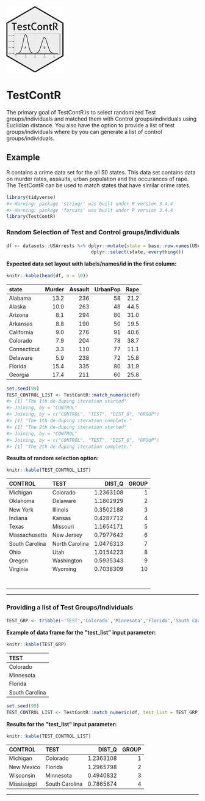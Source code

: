 
<!-- README.md is generated from README.Rmd. Please edit that file -->
![GitHub Logo](TestContR_150w.png)

TestContR
=========

The primary goal of TestContR is to select randomized Test groups/individuals and matched them with Control groups/individuals using Euclidian distance. You also have the option to provide a list of test groups/individuals where by you can generate a list of control groups/individuals.

Example
-------

R contains a crime data set for the all 50 states. This data set contains data on murder rates, assaults, urban population and the occurances of rape. The TestContR can be used to match states that have similar crime rates.

``` r
library(tidyverse)
#> Warning: package 'stringr' was built under R version 3.4.4
#> Warning: package 'forcats' was built under R version 3.4.4
library(TestContR)
```

### Random Selection of Test and Control groups/individuals

``` r
df <- datasets::USArrests %>% dplyr::mutate(state = base::row.names(USArrests)) %>%
                               dplyr::select(state, everything())
```

**Expected data set layout with labels/names/id in the first column:**

``` r
knitr::kable(head(df, n = 10))
```

| state       |  Murder|  Assault|  UrbanPop|  Rape|
|:------------|-------:|--------:|---------:|-----:|
| Alabama     |    13.2|      236|        58|  21.2|
| Alaska      |    10.0|      263|        48|  44.5|
| Arizona     |     8.1|      294|        80|  31.0|
| Arkansas    |     8.8|      190|        50|  19.5|
| California  |     9.0|      276|        91|  40.6|
| Colorado    |     7.9|      204|        78|  38.7|
| Connecticut |     3.3|      110|        77|  11.1|
| Delaware    |     5.9|      238|        72|  15.8|
| Florida     |    15.4|      335|        80|  31.9|
| Georgia     |    17.4|      211|        60|  25.8|

``` r
set.seed(99)
TEST_CONTROL_LIST <- TestContR::match_numeric(df)
#> [1] "The 1th de-duping iteration started"
#> Joining, by = "CONTROL"
#> Joining, by = c("CONTROL", "TEST", "DIST_Q", "GROUP")
#> [1] "The 1th de-duping iteration complete."
#> [1] "The 2th de-duping iteration started"
#> Joining, by = "CONTROL"
#> Joining, by = c("CONTROL", "TEST", "DIST_Q", "GROUP")
#> [1] "The 2th de-duping iteration complete."
```

**Results of random selection option:**

``` r
knitr::kable(TEST_CONTROL_LIST)
```

| CONTROL        | TEST           |    DIST\_Q|  GROUP|
|:---------------|:---------------|----------:|------:|
| Michigan       | Colorado       |  1.2363108|      1|
| Oklahoma       | Delaware       |  1.1802929|      2|
| New York       | Illinois       |  0.3502188|      3|
| Indiana        | Kansas         |  0.4287712|      4|
| Texas          | Missouri       |  1.1654171|      5|
| Massachusetts  | New Jersey     |  0.7977642|      6|
| South Carolina | North Carolina |  1.0476313|      7|
| Ohio           | Utah           |  1.0154223|      8|
| Oregon         | Washington     |  0.5935343|      9|
| Virginia       | Wyoming        |  0.7038309|     10|
| <br></br>      |                |           |       |

------------------------------------------------------------------------

### Providing a list of Test Groups/Individuals

``` r
TEST_GRP <- tribble(~'TEST','Colorado','Minnesota','Florida','South Carolina')
```

**Example of data frame for the "test\_list" input parameter:**

``` r
knitr::kable(TEST_GRP)
```

| TEST           |
|:---------------|
| Colorado       |
| Minnesota      |
| Florida        |
| South Carolina |

``` r
set.seed(99)
TEST_CONTROL_LIST <- TestContR::match_numeric(df, test_list = TEST_GRP)
```

**Results for the "test\_list" input parameter:**

``` r
knitr::kable(TEST_CONTROL_LIST)
```

| CONTROL     | TEST           |    DIST\_Q|  GROUP|
|:------------|:---------------|----------:|------:|
| Michigan    | Colorado       |  1.2363108|      1|
| New Mexico  | Florida        |  1.2965798|      2|
| Wisconsin   | Minnesota      |  0.4940832|      3|
| Mississippi | South Carolina |  0.7865674|      4|

------------------------------------------------------------------------
